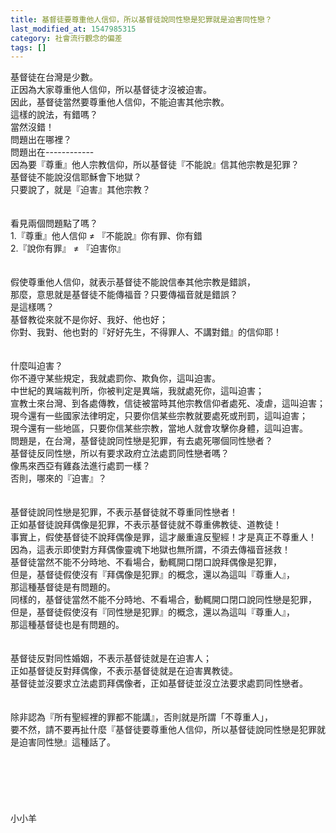 ```yaml
---
title: 基督徒要尊重他人信仰，所以基督徒說同性戀是犯罪就是迫害同性戀？
last_modified_at: 1547985315
category: 社會流行觀念的偏差
tags: []
---
```


<p>基督徒在台灣是少數。<br/>正因為大家尊重他人信仰，所以基督徒才沒被迫害。<br/>因此，基督徒當然要尊重他人信仰，不能迫害其他宗教。<br/><!--more-->這樣的說法，有錯嗎？<br/>當然沒錯！<br/>問題出在哪裡？<br/>問題出在------------<br/>因為要『尊重』他人宗教信仰，所以基督徒『不能說』信其他宗教是犯罪？<br/>基督徒不能說沒信耶穌會下地獄？<br/>只要說了，就是『迫害』其他宗教？<br/><br/><br/>看見兩個問題點了嗎？<br/>1.『尊重』他人信仰 ≠ 『不能說』你有罪、你有錯<br/>2.『說你有罪』  ≠ 『迫害你』<br/><br/><br/>假使尊重他人信仰，就表示基督徒不能說信奉其他宗教是錯誤，<br/>那麼，意思就是基督徒不能傳福音？只要傳福音就是錯誤？<br/>是這樣嗎？<br/>基督教從來就不是你好、我好、他也好；<br/>你對、我對、他也對的『好好先生，不得罪人、不講對錯』的信仰耶！<br/><br/><br/>什麼叫迫害？<br/>你不遵守某些規定，我就處罰你、欺負你，這叫迫害。<br/>中世紀的異端裁判所，你被判定是異端，我就處死你，這叫迫害；<br/>宣教士來台灣、到各處傳教，信徒被當時其他宗教信仰者處死、凌虐，這叫迫害；<br/>現今還有一些國家法律明定，只要你信某些宗教就要處死或刑罰，這叫迫害；<br/>現今還有一些地區，只要你信某些宗教，當地人就會攻擊你身體，這叫迫害。<br/>問題是，在台灣，基督徒說同性戀是犯罪，有去處死哪個同性戀者？<br/>基督徒反同性戀，所以有要求政府立法處罰同性戀者嗎？<br/>像馬來西亞有雞姦法進行處罰一樣？<br/>否則，哪來的『迫害』？<br/><br/><br/>基督徒說同性戀是犯罪，不表示基督徒就不尊重同性戀者！<br/>正如基督徒說拜偶像是犯罪，不表示基督徒就不尊重佛教徒、道教徒！<br/>事實上，假使基督徒不說拜偶像是罪，這才嚴重違反聖經！才是真正不尊重人！<br/>因為，這表示即使對方拜偶像靈魂下地獄也無所謂，不須去傳福音拯救！<br/>基督徒當然不能不分時地、不看場合，動輒開口閉口說拜偶像是犯罪，<br/>但是，基督徒假使沒有『拜偶像是犯罪』的概念，還以為這叫『尊重人』，<br/>那這種基督徒是有問題的。<br/>同樣的，基督徒當然不能不分時地、不看場合，動輒開口閉口說同性戀是犯罪，<br/>但是，基督徒假使沒有『同性戀是犯罪』的概念，還以為這叫『尊重人』，<br/>那這種基督徒也是有問題的。<br/><br/><br/>基督徒反對同性婚姻，不表示基督徒就是在迫害人；<br/>正如基督徒反對拜偶像，不表示基督徒就是在迫害異教徒。<br/>基督徒並沒要求立法處罰拜偶像者，正如基督徒並沒立法要求處罰同性戀者。<br/><br/><br/>除非認為『所有聖經裡的罪都不能講』，否則就是所謂「不尊重人」，<br/>要不然，請不要再扯什麼『基督徒要尊重他人信仰，所以基督徒說同性戀是犯罪就是迫害同性戀』這種話了。<br/><br/><br/><br/><br/><br/><br/>小小羊<br/><br/><br/><br/>
</p>